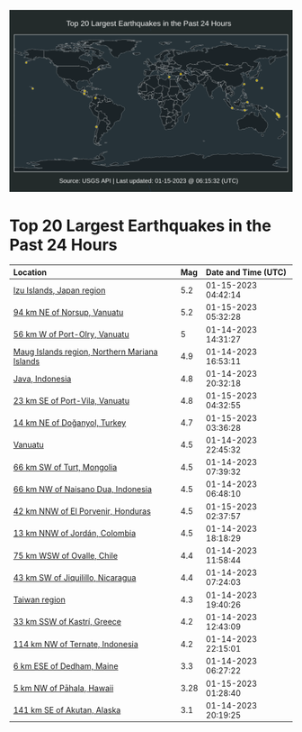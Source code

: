 ![Map](./map.png)

# Top 20 Largest Earthquakes in the Past 24 Hours

| Location | Mag | Date and Time (UTC) |
|:---|:---|:---|
| [Izu Islands, Japan region](https://earthquake.usgs.gov/earthquakes/eventpage/us7000j4gm) | 5.2 | 01-15-2023 04:42:14 |
| [94 km NE of Norsup, Vanuatu](https://earthquake.usgs.gov/earthquakes/eventpage/us7000j4gz) | 5.2 | 01-15-2023 05:32:28 |
| [56 km W of Port-Olry, Vanuatu](https://earthquake.usgs.gov/earthquakes/eventpage/us7000j4e1) | 5 | 01-14-2023 14:31:27 |
| [Maug Islands region, Northern Mariana Islands](https://earthquake.usgs.gov/earthquakes/eventpage/us7000j4eg) | 4.9 | 01-14-2023 16:53:11 |
| [Java, Indonesia](https://earthquake.usgs.gov/earthquakes/eventpage/us7000j4fe) | 4.8 | 01-14-2023 20:32:18 |
| [23 km SE of Port-Vila, Vanuatu](https://earthquake.usgs.gov/earthquakes/eventpage/us7000j4gk) | 4.8 | 01-15-2023 04:32:55 |
| [14 km NE of Doğanyol, Turkey](https://earthquake.usgs.gov/earthquakes/eventpage/us7000j4gh) | 4.7 | 01-15-2023 03:36:28 |
| [Vanuatu](https://earthquake.usgs.gov/earthquakes/eventpage/us7000j4fv) | 4.5 | 01-14-2023 22:45:32 |
| [66 km SW of Turt, Mongolia](https://earthquake.usgs.gov/earthquakes/eventpage/us7000j4cq) | 4.5 | 01-14-2023 07:39:32 |
| [66 km NW of Naisano Dua, Indonesia](https://earthquake.usgs.gov/earthquakes/eventpage/us7000j4cg) | 4.5 | 01-14-2023 06:48:10 |
| [42 km NNW of El Porvenir, Honduras](https://earthquake.usgs.gov/earthquakes/eventpage/us7000j4gd) | 4.5 | 01-15-2023 02:37:57 |
| [13 km NNW of Jordán, Colombia](https://earthquake.usgs.gov/earthquakes/eventpage/us7000j4es) | 4.5 | 01-14-2023 18:18:29 |
| [75 km WSW of Ovalle, Chile](https://earthquake.usgs.gov/earthquakes/eventpage/us7000j4dh) | 4.4 | 01-14-2023 11:58:44 |
| [43 km SW of Jiquilillo, Nicaragua](https://earthquake.usgs.gov/earthquakes/eventpage/us7000j4cm) | 4.4 | 01-14-2023 07:24:03 |
| [Taiwan region](https://earthquake.usgs.gov/earthquakes/eventpage/us7000j4f5) | 4.3 | 01-14-2023 19:40:26 |
| [33 km SSW of Kastrí, Greece](https://earthquake.usgs.gov/earthquakes/eventpage/us7000j4dn) | 4.2 | 01-14-2023 12:43:09 |
| [114 km NW of Ternate, Indonesia](https://earthquake.usgs.gov/earthquakes/eventpage/us7000j4fn) | 4.2 | 01-14-2023 22:15:01 |
| [6 km ESE of Dedham, Maine](https://earthquake.usgs.gov/earthquakes/eventpage/us7000j4c9) | 3.3 | 01-14-2023 06:27:22 |
| [5 km NW of Pāhala, Hawaii](https://earthquake.usgs.gov/earthquakes/eventpage/hv73303932) | 3.28 | 01-15-2023 01:28:40 |
| [141 km SE of Akutan, Alaska](https://earthquake.usgs.gov/earthquakes/eventpage/us7000j4fa) | 3.1 | 01-14-2023 20:19:25 |

